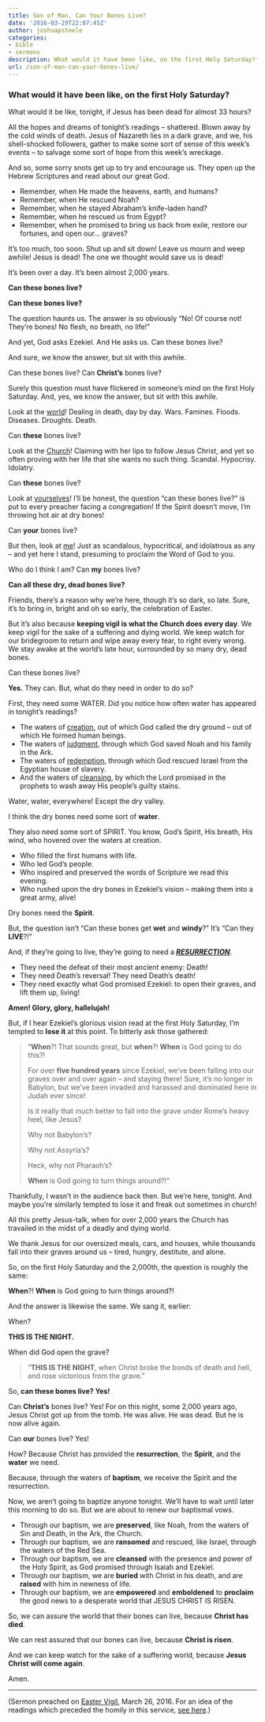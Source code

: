 ```yaml
---
title: Son of Man, Can Your Bones Live?
date: '2016-03-29T22:07:45Z'
author: joshuapsteele
categories:
- bible
- sermons
description: What would it have been like, on the first Holy Saturday?** What would it be like, tonight, if Jesus has been dead for almost 33 hours.
url: /son-of-man-can-your-bones-live/
---
```

### **What would it have been like, on the first Holy Saturday?**

What would it be like, tonight, if Jesus has been dead for almost 33 hours?

All the hopes and dreams of tonight’s readings – shattered. Blown away by the cold winds of death. Jesus of Nazareth lies in a dark grave, and we, his shell-shocked followers, gather to make some sort of sense of this week’s events – to salvage some sort of hope from this week’s wreckage.

And so, some sorry snots get up to try and encourage us. They open up the Hebrew Scriptures and read about our great God.

- Remember, when He made the heavens, earth, and humans?
- Remember, when He rescued Noah?
- Remember, when he stayed Abraham’s knife-laden hand?
- Remember, when he rescued us from Egypt?
- Remember, when he promised to bring us back from exile, restore our fortunes, and open our… graves?

It’s too much, too soon. Shut up and sit down! Leave us mourn and weep awhile! Jesus is dead! The one we thought would save us is dead!

It’s been over a day. It’s been almost 2,000 years.

**Can these bones live?**

**Can these bones live?**

The question haunts us. The answer is so obviously “No! Of course not! They’re bones! No flesh, no breath, no life!”

And yet, God asks Ezekiel. And He asks us. Can these bones live?

And sure, we know the answer, but sit with this awhile.

Can these bones live? Can **Christ’s** bones live?

Surely this question must have flickered in someone’s mind on the first Holy Saturday. And, yes, we know the answer, but sit with this awhile.

Look at the <u>world</u>! Dealing in death, day by day. Wars. Famines. Floods. Diseases. Droughts. Death.

Can **these** bones live?

Look at the <u>Church</u>! Claiming with her lips to follow Jesus Christ, and yet so often proving with her life that she wants no such thing. Scandal. Hypocrisy. Idolatry.

Can **these** bones live?

Look at <u>yourselves</u>! I’ll be honest, the question “can these bones live?” is put to every preacher facing a congregation! If the Spirit doesn’t move, I’m throwing hot air at dry bones!

Can **your** bones live?

But then, look at <u>me</u>! Just as scandalous, hypocritical, and idolatrous as any – and yet here I stand, presuming to proclaim the Word of God to you.

Who do I think I am? Can **my** bones live?

**Can all these dry, dead bones live?**

Friends, there’s a reason why we’re here, though it’s so dark, so late. Sure, it’s to bring in, bright and oh so early, the celebration of Easter.

But it’s also because **keeping vigil is what the Church does every day**. We keep vigil for the sake of a suffering and dying world. We keep watch for our bridegroom to return and wipe away every tear, to right every wrong. We stay awake at the world’s late hour, surrounded by so many dry, dead bones.

Can these bones live?

**Yes.** They can. But, what do they need in order to do so?

First, they need some WATER. Did you notice how often water has appeared in tonight’s readings?

- The waters of <u>creation</u>, out of which God called the dry ground – out of which He formed human beings.
- The waters of <u>judgment</u>, through which God saved Noah and his family in the Ark.
- The waters of <u>redemption</u>, through which God rescued Israel from the Egyptian house of slavery.
- And the waters of <u>cleansing</u>, by which the Lord promised in the prophets to wash away His people’s guilty stains.

Water, water, everywhere! Except the dry valley.

I think the dry bones need some sort of **water**.

They also need some sort of SPIRIT. You know, God’s Spirit, His breath, His wind, who hovered over the waters at creation.

- Who filled the first humans with life.
- Who led God’s people.
- Who inspired and preserved the words of Scripture we read this evening.
- Who rushed upon the dry bones in Ezekiel’s vision – making them into a great army, alive!

Dry bones need the **Spirit**.

But, the question isn’t “Can these bones get **wet** and **windy**?” It’s “Can they **LIVE**?!”

And, if they’re going to live, they’re going to need a <u>***RESURRECTION***</u>.

- They need the defeat of their most ancient enemy: Death!
- They need Death’s reversal! They need Death’s death!
- They need exactly what God promised Ezekiel: to open their graves, and lift them up, living!

**Amen! Glory, glory, hallelujah!**

But, if I hear Ezekiel’s glorious vision read at the first Holy Saturday, I’m tempted to **lose it** at this point. To bitterly ask those gathered:

> “**When**?! That sounds great, but **when**?! **When** is God going to do this?!
> 
> For over **five hundred years** since Ezekiel, we’ve been falling into our graves over and over again – and staying there! Sure, it’s no longer in Babylon, but we’ve been invaded and harassed and dominated here in Judah ever since!
> 
> Is it really that much better to fall into the grave under Rome’s heavy heel, like Jesus?
> 
> Why not Babylon’s?
> 
> Why not Assyria’s?
> 
> Heck, why not Pharaoh’s?
> 
> **When** is God going to turn things around?!”

Thankfully, I wasn’t in the audience back then. But we’re here, tonight. And maybe you’re similarly tempted to lose it and freak out sometimes in church!

All this pretty Jesus-talk, when for over 2,000 years the Church has travailed in the midst of a deadly and dying world.

We thank Jesus for our oversized meals, cars, and houses, while thousands fall into their graves around us – tired, hungry, destitute, and alone.

So, on the first Holy Saturday and the 2,000th, the question is roughly the same:

**When**?! **When** is God going to turn things around?!

And the answer is likewise the same. We sang it, earlier:

When?

**THIS IS THE NIGHT.**

When did God open the grave?

> “**THIS IS THE NIGHT**, when Christ broke the bonds of death and hell, and rose victorious from the grave.”

So, **can these bones live? Yes!**

Can **Christ’s** bones live? Yes! For on this night, some 2,000 years ago, Jesus Christ got up from the tomb. He was alive. He was dead. But he is now alive again.

Can **our** bones live? Yes!

How? Because Christ has provided the **resurrection**, the **Spirit**, and the **water** we need.

Because, through the waters of **baptism**, we receive the Spirit and the resurrection.

Now, we aren’t going to baptize anyone tonight. We’ll have to wait until later this morning to do so. But we are about to renew our baptismal vows.

- Through our baptism, we are **preserved**, like Noah, from the waters of Sin and Death, in the Ark, the Church.
- Through our baptism, we are **ransomed** and rescued, like Israel, through the waters of the Red Sea.
- Through our baptism, we are **cleansed** with the presence and power of the Holy Spirit, as God promised through Isaiah and Ezekiel.
- Through our baptism, we are **buried** with Christ in his death, and are **raised** with him in newness of life.
- Through our baptism, we are **empowered** and **emboldened** to **proclaim** the good news to a desperate world that JESUS CHRIST IS RISEN.

So, we can assure the world that their bones can live, because **Christ has died**.

We can rest assured that our bones can live, because **Christ is risen**.

And we can keep watch for the sake of a suffering world, because **Jesus Christ will come again**.

Amen.

---

(Sermon preached on [Easter Vigil](http://www.bcponline.org/SpecialDays/EasterVigil.html), March 26, 2016. For an idea of the readings which preceded the homily in this service, [see here](http://lectionary.library.vanderbilt.edu/texts.php?id=131).)